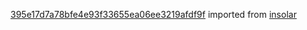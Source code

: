 [395e17d7a78bfe4e93f33655ea06ee3219afdf9f](https://github.com/insolar/insolar/commit/395e17d7a78bfe4e93f33655ea06ee3219afdf9f) imported from [insolar](https://github.com/insolar/insolar)
